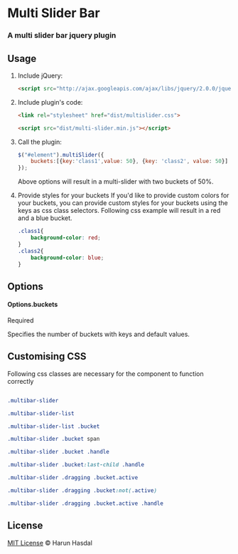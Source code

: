 # Multi Slider Bar

### A multi slider bar jquery plugin



## Usage

1. Include jQuery:

	```html
	<script src="http://ajax.googleapis.com/ajax/libs/jquery/2.0.0/jquery.min.js"></script>
	```

2. Include plugin's code:

	```html
	<link rel="stylesheet" href="dist/multislider.css">
	```

	```html
	<script src="dist/multi-slider.min.js"></script>
	```

3. Call the plugin:

	```javascript
	$("#element").multiSlider({
		buckets:[{key:'class1',value: 50}, {key: 'class2', value: 50}]
	});
	```
	Above options will result in a multi-slider with two buckets of 50%.


4. Provide styles for your buckets
	If you'd like to provide custom colors for your buckets,
	you can provide custom styles for your buckets using the keys as css class selectors. Following css example will result in a red and a blue bucket.

	```css
	.class1{
		background-color: red;
	}
	.class2{
		background-color: blue;
	}
	```

## Options

#### Options.buckets

Required

Specifies the number of buckets with keys and default values.

## Customising CSS

Following css classes are necessary for the component to function correctly

```css

.multibar-slider

.multibar-slider-list

.multibar-slider-list .bucket

.multibar-slider .bucket span

.multibar-slider .bucket .handle

.multibar-slider .bucket:last-child .handle

.multibar-slider .dragging .bucket.active

.multibar-slider .dragging .bucket:not(.active)

.multibar-slider .dragging .bucket.active .handle
```

## License

[MIT License](http://harunhasdal.mit-license.org/) © Harun Hasdal
